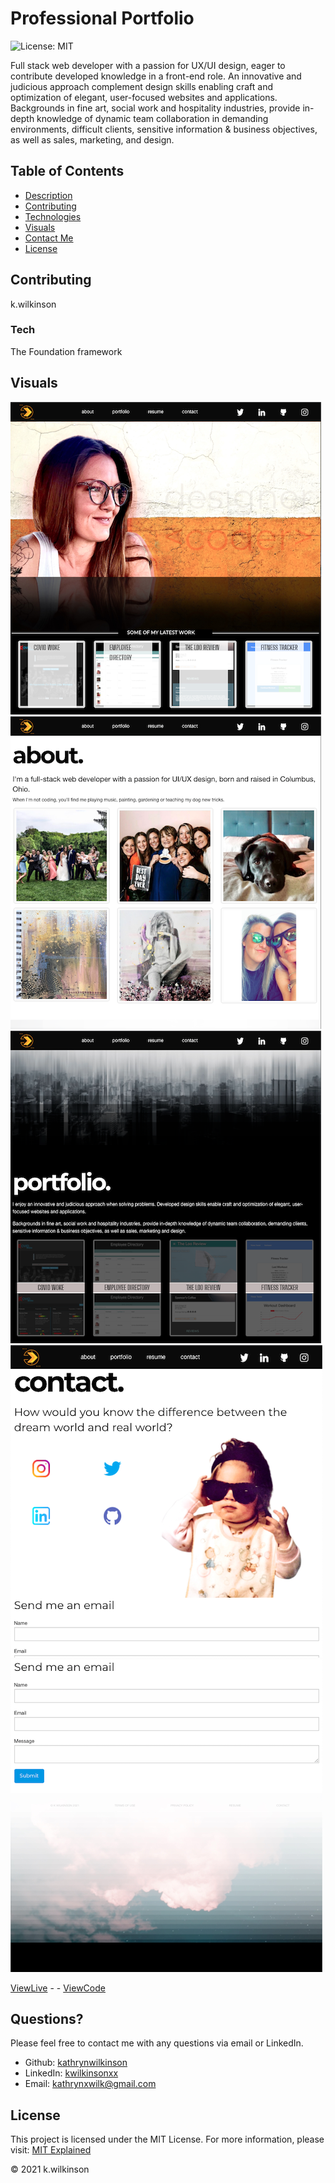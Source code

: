 # Professional Portfolio

![License: MIT](https://img.shields.io/badge/License-MIT-success.svg)

Full stack web developer with a passion for UX/UI design, eager to contribute developed knowledge in a front-end role. An innovative and judicious approach complement design skills enabling craft and optimization of elegant, user-focused websites and applications. Backgrounds in fine art, social work and hospitality industries, provide in-depth knowledge of dynamic team collaboration in demanding environments, difficult clients, sensitive information & business objectives, as well as sales, marketing, and design.

## Table of Contents

- [Description](#portfolio-03)
- [Contributing](#contributing)
- [Technologies](#tech)
- [Visuals](#visuals)
- [Contact Me](#questions)
- [License](#license)

## Contributing

k.wilkinson

### Tech

The Foundation framework

## Visuals

![screenshot](./assets/images/proj-screenshots/home.PNG)
![screenshot](./assets/images/proj-screenshots/about.PNG)
![screenshot](./assets/images/proj-screenshots/portfolio.PNG)
![screenshot](./assets/images/proj-screenshots/contact-header.PNG)
![screenshot](./assets/images/proj-screenshots/contact-footer.PNG)

[ViewLive](https://kathrynwilkinson.github.io/Portfolio/) -  - [ViewCode](https://github.com/kathrynwilkinson/Portfolio.git)

## Questions?

Please feel free to contact me with any questions via email or LinkedIn.

- Github: [kathrynwilkinson](https://github.com/kathrynwilkinson)
- LinkedIn: [kwilkinsonxx](https://www.linkedin.com/in/kwilkinsonxx/)
- Email: [kathrynxwilk@gmail.com](kathrynxwilk@gmail.com)

## License

This project is licensed under the MIT License.
For more information, please visit: [MIT Explained](https://choosealicense.com/licenses/mit/)

&copy; 2021 k.wilkinson

<!-- ### Deployment Notes:

- github pages - run { } to update deployment

-->
